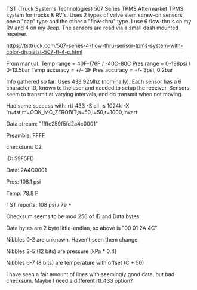 TST (Truck Systems Technologies) 507 Series TPMS
Aftermarket TPMS system for trucks & RV's.  Uses 2 types of valve stem screw-on sensors, one a "cap" type and the other a "flow-thru" type.  I use 6 flow-thrus on my RV and 4 on my Jeep.  The sensors are read via a small dash mounted receiver. 

https://tsttruck.com/507-series-4-flow-thru-sensor-tpms-system-with-color-displatst-507-ft-4-c.html

From manual:
Temp range = 40F-176F / -40C-80C
Pres range = 0-198psi / 0-13.5bar
Temp accuracy = +/- 3F
Pres accuracy = +/- 3psi, 0.2bar

Info gathered so far: Uses 433.92Mhz (nominally).  Each sensor has a 6 character ID, known to the user and needed to setup the receiver.  Sensors seem to transmit at varying intervals, and do transmit when not moving.  

Had some success with:
rtl_433 -S all -s 1024k -X 'n=tst,m=OOK_MC_ZEROBIT,s=50,l=50,r=1000,invert'

Data stream:  "ffffc259f5fd2a4c0001"

Preamble:    FFFF

checksum:    C2

ID:          59F5FD

Data:        2A4C0001

Pres:        108.1 psi

Temp:        78.8 F

TST reports: 108 psi / 79 F

Checksum seems to be mod 256 of ID and Data bytes.

Data bytes are 2 byte little-endian, so above is "00 01 2A 4C"

Nibbles 0-2 are unknown. Haven't seen them change.

Nibbles 3-5 (12 bits) are pressure (kPa * 0.4)

Nibbles 6-7 (8 bits) are temperature with offset (C + 50)

I have seen a fair amount of lines with seemingly good data, but bad checksum.  Maybe I need a different rtl_433 option?
